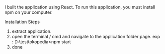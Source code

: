 I built the application using React. To run this application, you must install npm on your computer.

Installation Steps
1. extract application.
2. open the terminal / cmd and navigate to the application folder page.
   exp : D:\testtokopedia>npm start
3. done
